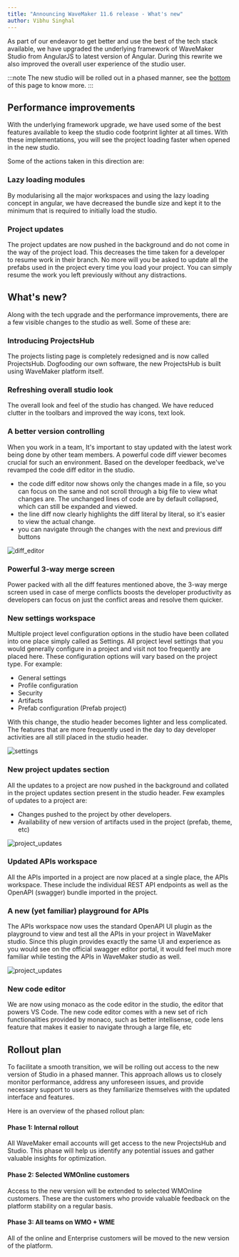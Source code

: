 ```yaml
---
title: "Announcing WaveMaker 11.6 release - What's new"
author: Vibhu Singhal
---
```


As part of our endeavor to get better and use the best of the tech stack available, we have upgraded the underlying framework of WaveMaker Studio from AngularJS to latest version of Angular. During this rewrite we also improved the overall user experience of the studio user.

:::note
The new studio will be rolled out in a phased manner, see the [bottom](#rollout-plan) of this page to know more.
:::

<!-- truncate -->

## Performance improvements
With the underlying framework upgrade, we have used some of the best features available to keep the studio code footprint lighter at all times. With these implementations, you will see the project loading faster when opened in the new studio.

Some of the actions taken in this direction are:
### Lazy loading modules
By modularising all the major workspaces and using the lazy loading concept in angular, we have decreased the bundle size and kept it to the minimum that is required to initially load the studio.
### Project updates
The project updates are now pushed in the background and do not come in the way of the project load. This decreases the time taken for a developer to resume work in their branch. No more will you be asked to update all the prefabs used in the project every time you load your project. You can simply resume the work you left previously without any distractions.

## What's new?
Along with the tech upgrade and the performance improvements, there are a few visible changes to the studio as well. Some of these are:

### Introducing ProjectsHub
The projects listing page is completely redesigned and is now called ProjectsHub. Dogfooding our own software, the new ProjectsHub is built using WaveMaker platform itself.
### Refreshing overall studio look
The overall look and feel of the studio has changed. We have reduced clutter in the toolbars and improved the way icons, text look.
### A better version controlling
When you work in a team, It's important to stay updated with the latest work being done by other team members. A powerful code diff viewer becomes crucial for such an environment. Based on the developer feedback, we've revamped the code diff editor in the studio.
- the code diff editor now shows only the changes made in a file, so you can focus on the same and not scroll through a big file to view what changes are. The unchanged lines of code are by default collapsed, which can still be expanded and viewed.
- the line diff now clearly highlights the diff literal by literal, so it's easier to view the actual change.
- you can navigate through the changes with the next and previous diff buttons

![diff_editor](/learn/assets/wm-11.6/diff_editor.png)

### Powerful 3-way merge screen
Power packed with all the diff features mentioned above, the 3-way merge screen used in case of merge conflicts boosts the developer productivity as developers can focus on just the conflict areas and resolve them quicker.

### New settings workspace
  Multiple project level configuration options in the studio have been collated into one place simply called as Settings. All project level settings that you would generally configure in a project and visit not too frequently are placed here. These configuration options will vary based on the project type. For example:
- General settings
- Profile configuration
- Security
- Artifacts
- Prefab configuration (Prefab project)

With this change, the studio header becomes lighter and less complicated. The features that are more frequently used in the day to day developer activities are all still placed in the studio header.

![settings](/learn/assets/wm-11.6/settings_security.png)

### New project updates section
All the updates to a project are now pushed in the background and collated in the project updates section present in the studio header. Few examples of updates to a project are:
- Changes pushed to the project by other developers.
- Availability of new version of artifacts used in the project (prefab, theme, etc)

![project_updates](/learn/assets/wm-11.6/project_updates.png)

### Updated APIs workspace
All the APIs imported in a project are now placed at a single place, the APIs workspace. These include the individual REST API endpoints as well as the OpenAPI (swagger) bundle imported in the project.

### A new (yet familiar) playground for APIs
The APIs workspace now uses the standard OpenAPI UI plugin as the playground to view and test all the APIs in your project in WaveMaker studio. Since this plugin provides exactly the same UI and experience as you would see on the official swagger editor portal, it would feel much more familiar while testing the APIs in WaveMaker studio as well.

![project_updates](/learn/assets/wm-11.6/api_ws.png)

### New code editor
We are now using monaco as the code editor in the studio, the editor that powers VS Code. The new code editor comes with a new set of rich functionalities provided by monaco, such as better intellisense, code lens feature that makes it easier to navigate through a large file, etc

## Rollout plan
To facilitate a smooth transition, we will be rolling out access to the new version of Studio in a phased manner. This approach allows us to closely monitor performance, address any unforeseen issues, and provide necessary support to users as they familiarize themselves with the updated interface and features.

Here is an overview of the phased rollout plan:

#### Phase 1: Internal rollout 
All WaveMaker email accounts will get access to the new ProjectsHub and Studio.
This phase will help us identify any potential issues and gather valuable insights for optimization.

#### Phase 2: Selected WMOnline customers
Access to the new version will be extended to selected WMOnline customers.
These are the customers who provide valuable feedback on the platform stability on a regular basis.

#### Phase 3: All teams on WMO + WME
All of the online and Enterprise customers will be moved to the new version of the platform.
